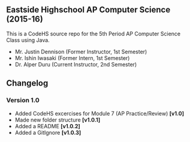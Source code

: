 ## Eastside Highschool AP Computer Science (2015-16)
This is a CodeHS source repo for the 5th Period AP Computer Science Class using Java.
  - Mr. Justin Dennison (Former Instructor, 1st Semester)
  - Mr. Ishin Iwasaki (Former Intern, 1st Semester)
  - Dr. Alper Duru (Current Instructor, 2nd Semester)
  
## Changelog
### Version 1.0
- Added CodeHS excercises for Module 7 (AP Practice/Review) **[v1.0]**
- Made new folder structure **[v1.0.1]**
- Added a README **[v1.0.2]**
- Added a GitIgnore **[v1.0.3]**
